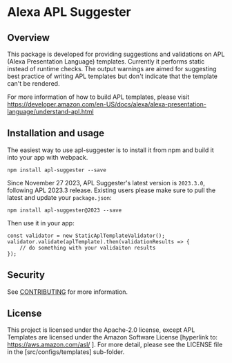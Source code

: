 # Alexa APL Suggester

## Overview
This package is developed for providing suggestions and validations on APL (Alexa Presentation Language) templates. Currently it performs static instead of runtime checks. The output warnings are aimed for suggesting best practice of writing APL templates but don't indicate that the template can't be rendered.

For more information of how to build APL templates, please visit https://developer.amazon.com/en-US/docs/alexa/alexa-presentation-language/understand-apl.html

## Installation and usage
The easiest way to use apl-suggester is to install it from npm and build it into your app with webpack.
```
npm install apl-suggester --save
```

Since November 27 2023, APL Suggester's latest version is `2023.3.0`, following APL 2023.3 release.  Existing users please make sure to pull the latest and update your `package.json`:
```
npm install apl-suggester@2023 --save
```

Then use it in your app:
```
const validator = new StaticAplTemplateValidator();
validator.validate(aplTemplate).then(validationResults => {
    // do something with your validaiton results
});
```

## Security

See [CONTRIBUTING](CONTRIBUTING.md#security-issue-notifications) for more information.

## License

This project is licensed under the Apache-2.0 license, except APL Templates are licensed under the Amazon Software License [hyperlink to:  https://aws.amazon.com/asl/ ].  For more detail,  please see the LICENSE file in the [src/configs/templates] sub-folder.
